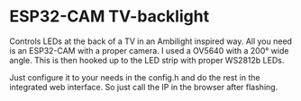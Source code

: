 # ESP32-CAM TV-backlight
Controls LEDs at the back of a TV in an Ambilight inspired way. 
All you need is an ESP32-CAM with a proper camera. I used a OV5640 with a 200° wide angle.
This is then hooked up to the LED strip with proper WS2812b LEDs.

Just configure it to your needs in the config.h and do the rest in the integrated web interface. So just call the IP in the browser after flashing.